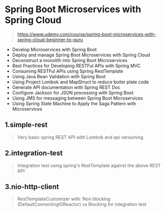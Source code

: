 # Spring Boot Microservices with Spring Cloud
> https://www.udemy.com/course/spring-boot-microservices-with-spring-cloud-beginner-to-guru

* Develop Microservices with Spring Boot
* Deploy and manage Spring Boot Microservices with Spring Cloud
* Deconstruct a monolith into Spring Boot Microservices
* Best Practices for Developing RESTFul APIs with Spring MVC
* Consuming RESTFul APIs using Spring RestTemplate
* Using Java Bean Validation with Spring Boot
* Using Project Lombok and MapStruct to reduce boiler plate code
* Generate API documentation with Spring REST Doc
* Configure Jackson for JSON processing with Spring Boot
* Using JMS for messaging between Spring Boot Microservices
* Using Spring State Machine to Apply the Saga Pattern with Microservices

## 1.simple-rest
> Very basic spring REST API with Lombok and api versioning

## 2.integration-test
> Integration test using spring's RestTemplate against the above REST API

## 3.nio-http-client
> RestTemplateCustomizer with: Non blocking (DefaultConnectingIOReactor) vs Blocking for integration test
